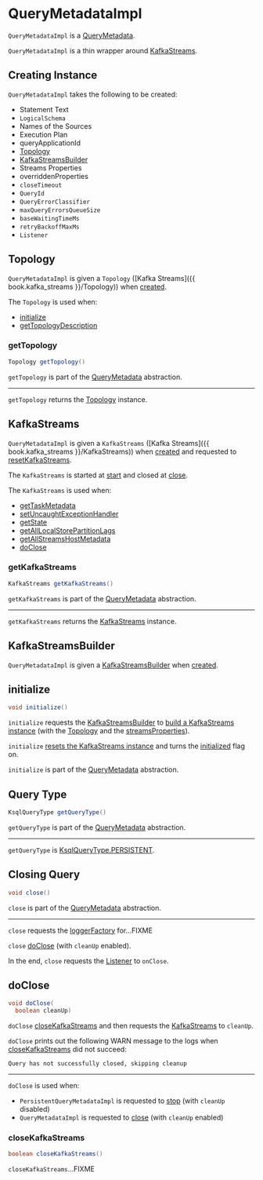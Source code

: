 # QueryMetadataImpl

`QueryMetadataImpl` is a [QueryMetadata](QueryMetadata.md).

`QueryMetadataImpl` is a thin wrapper around [KafkaStreams](#kafkaStreams).

## Creating Instance

`QueryMetadataImpl` takes the following to be created:

* <span id="statementString"> Statement Text
* <span id="logicalSchema"> `LogicalSchema`
* <span id="sourceNames"> Names of the Sources
* <span id="executionPlan"> Execution Plan
* <span id="queryApplicationId"> queryApplicationId
* [Topology](#topology)
* [KafkaStreamsBuilder](#kafkaStreamsBuilder)
* <span id="streamsProperties"> Streams Properties
* <span id="overriddenProperties"> overriddenProperties
* <span id="closeTimeout"> `closeTimeout`
* <span id="queryId"> `QueryId`
* <span id="errorClassifier"> `QueryErrorClassifier`
* <span id="maxQueryErrorsQueueSize"> `maxQueryErrorsQueueSize`
* <span id="baseWaitingTimeMs"> `baseWaitingTimeMs`
* <span id="retryBackoffMaxMs"> `retryBackoffMaxMs`
* <span id="listener"> `Listener`

## <span id="topology"> Topology

`QueryMetadataImpl` is given a `Topology` ([Kafka Streams]({{ book.kafka_streams }}/Topology)) when [created](#creating-instance).

The `Topology` is used when:

* [initialize](#initialize)
* [getTopologyDescription](#getTopologyDescription)

### <span id="getTopology"> getTopology

```java
Topology getTopology()
```

`getTopology` is part of the [QueryMetadata](QueryMetadata.md#getTopology) abstraction.

---

`getTopology` returns the [Topology](#topology) instance.

## <span id="kafkaStreams"> KafkaStreams

`QueryMetadataImpl` is given a `KafkaStreams` ([Kafka Streams]({{ book.kafka_streams }}/KafkaStreams)) when [created](#creating-instance) and requested to [resetKafkaStreams](#resetKafkaStreams).

The `KafkaStreams` is started at [start](#start) and closed at [close](#close).

The `KafkaStreams` is used when:

* [getTaskMetadata](#getTaskMetadata)
* [setUncaughtExceptionHandler](#setUncaughtExceptionHandler)
* [getState](#getState)
* [getAllLocalStorePartitionLags](#getAllLocalStorePartitionLags)
* [getAllStreamsHostMetadata](#getAllStreamsHostMetadata)
* [doClose](#doClose)

### <span id="getKafkaStreams"> getKafkaStreams

```java
KafkaStreams getKafkaStreams()
```

`getKafkaStreams` is part of the [QueryMetadata](QueryMetadata.md#getKafkaStreams) abstraction.

---

`getKafkaStreams` returns the [KafkaStreams](#kafkaStreams) instance.

## <span id="kafkaStreamsBuilder"> KafkaStreamsBuilder

`QueryMetadataImpl` is given a [KafkaStreamsBuilder](KafkaStreamsBuilder.md) when [created](#creating-instance).

## <span id="initialize"> initialize

```java
void initialize()
```

`initialize` requests the [KafkaStreamsBuilder](#kafkaStreamsBuilder) to [build a KafkaStreams instance](KafkaStreamsBuilder.md#build) (with the [Topology](#topology) and the [streamsProperties](#streamsProperties)).

`initialize` [resets the KafkaStreams instance](#resetKafkaStreams) and turns the [initialized](#initialized) flag on.

`initialize` is part of the [QueryMetadata](QueryMetadata.md#initialize) abstraction.

## <span id="getQueryType"> Query Type

```java
KsqlQueryType getQueryType()
```

`getQueryType` is part of the [QueryMetadata](QueryMetadata.md#getQueryType) abstraction.

---

`getQueryType` is [KsqlQueryType.PERSISTENT](KsqlQueryType.md#PERSISTENT).

## <span id="close"> Closing Query

```java
void close()
```

`close` is part of the [QueryMetadata](QueryMetadata.md#close) abstraction.

---

`close` requests the [loggerFactory](#loggerFactory) for...FIXME

`close` [doClose](#doClose) (with `cleanUp` enabled).

In the end, `close` requests the [Listener](#listener) to `onClose`.

## <span id="doClose"> doClose

```java
void doClose(
  boolean cleanUp)
```

`doClose` [closeKafkaStreams](#closeKafkaStreams) and then requests the [KafkaStreams](#kafkaStreams) to `cleanUp`.

`doClose` prints out the following WARN message to the logs when [closeKafkaStreams](#closeKafkaStreams) did not succeed:

```text
Query has not successfully closed, skipping cleanup
```

---

`doClose` is used when:

* `PersistentQueryMetadataImpl` is requested to [stop](PersistentQueryMetadataImpl.md#stop) (with `cleanUp` disabled)
* `QueryMetadataImpl` is requested to [close](#close) (with `cleanUp` enabled)

### <span id="closeKafkaStreams"> closeKafkaStreams

```java
boolean closeKafkaStreams()
```

`closeKafkaStreams`...FIXME
